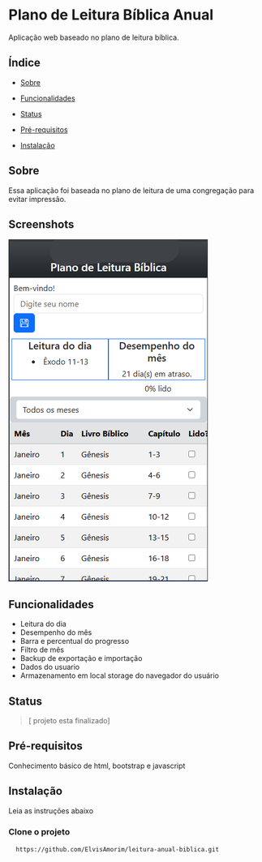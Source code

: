 
# Plano de Leitura Bíblica Anual

Aplicação web baseado no plano de leitura bíblica.


## Índice
- [Sobre](#sobre)

- [Funcionalidades](#funcionalidades)

- [Status](#status)

- [Pré-requisitos](#pré-requisitos)

- [Instalação](#instalação)

## Sobre
Essa aplicação foi baseada no plano de leitura de uma congregação para evitar impressão.

## Screenshots

![App Screenshot](https://raw.githubusercontent.com/ElvisAmorim/leitura-anual-biblica/refs/heads/main/print%20plano%20leitura%20biblica.png)


## Funcionalidades
- Leitura do dia
- Desempenho do mês
- Barra e percentual do progresso
- Filtro de mês
- Backup de exportação e importação
- Dados do usuario
- Armazenamento em local storage do navegador do usuário

## Status
> [ projeto esta finalizado]


## Pré-requisitos
Conhecimento básico de html, bootstrap e javascript

## Instalação
Leia as instruções abaixo


### Clone o projeto
```bash
  https://github.com/ElvisAmorim/leitura-anual-biblica.git
```
